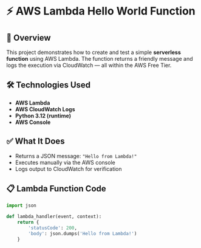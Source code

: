 # ⚡ AWS Lambda Hello World Function

## 📌 Overview
This project demonstrates how to create and test a simple **serverless function** using AWS Lambda. The function returns a friendly message and logs the execution via CloudWatch — all within the AWS Free Tier.

## 🛠️ Technologies Used
- **AWS Lambda**
- **AWS CloudWatch Logs**
- **Python 3.12 (runtime)**
- **AWS Console**

## ✅ What It Does
- Returns a JSON message: `"Hello from Lambda!"`
- Executes manually via the AWS console
- Logs output to CloudWatch for verification

## 📋 Lambda Function Code
```python
import json

def lambda_handler(event, context):
    return {
        'statusCode': 200,
        'body': json.dumps('Hello from Lambda!')
    }

